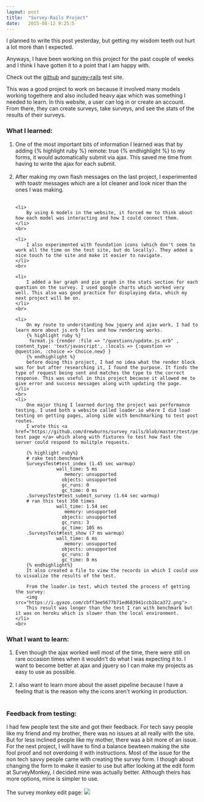 ```yaml
---
layout: post
title:  "Survey-Rails Project"
date:   2015-08-12 9:25:5
---
```


I planned to write this post yesterday, but getting my wisdom teeth out hurt a lot more than I expected.

Anyways, I have been working on this project for the past couple of weeks and I think I have gotten it to a point that I am happy with.

Check out the [github] and [survey-rails] test site.

This was a good project to work on because it involved many models working togethere and also included heavy ajax which was something I needed to learn. In this website, a user can log in or create an account. From there, they can create surveys, take surveys, and see the stats of the results of their surveys. 

<h3> What I learned: </h3>

<ol>
	<li>
		 One of the most important bits of information I learned was that by adding 
		{% highlight ruby %}
		 remote: true
		{% endhighlight %}
		to my forms, it would automatically submit via ajax. This saved me time from having to write the ajax for each submit.
	</li>
	<br>
	<li>
		After making my own flash messages on the last project, I experimented with toastr messages which are a lot cleaner and look nicer than the ones I was making.
	</li>
	<br>

	<li>
		By using 6 models in the website, it forced me to think about how each model was interacting and how I could connect them. 
	</li>
	<br>

	<li>
		I also experimented with foundation icons (which don't seem to work all the time on the test site, but do locally). They added a nice touch to the site and make it easier to navigate.
	</li>
	<br>

	<li>
		I added a bar graph and pie graph in the stats section for each question on the survey. I used google charts which worked very well. This also was good practice for displaying data, which my next project will be on.
	</li>
	<br>

	<li>
		On my route to understanding how jquery and ajax work, I had to learn more about js.erb files and how rendering works.
		{% highlight ruby %}
		 format.js {render :file => "/questions/update.js.erb" , content_type: 'text/javascript', :locals => {:question => @question, :choice => Choice.new} }
		{% endhighlight %}
		before doing this project, I had no idea what the render block was for but after researching it, I found the purpose. It finds the type of request being sent and matches the type to the correct response. This was useful in this project because it allowed me to give error and success messages along with updating the page.
	</li>
	<br>
	<li>
		One major thing I learned during the project was performance testing. I used both a website called loader.io where I did load testing on getting pages, along side with benchmarking to test post routes.
		I wrote this <a href="https://github.com/drewburns/survey_rails/blob/master/test/performance/surveys_test.rb"> test page </a> which along with fixtures to test how fast the server could respond to mulitple requests.

		{% highlight ruby%}
		# rake test:benchmark
		SurveysTest#test_index (1.45 sec warmup)
		           wall_time: 5 ms
		              memory: unsupported
		             objects: unsupported
		             gc_runs: 0
		             gc_time: 0 ms
		.SurveysTest#test_submit_survey (1.64 sec warmup)
		# ran this test 350 times
		           wall_time: 1.54 sec
		              memory: unsupported
		             objects: unsupported
		             gc_runs: 3
		             gc_time: 105 ms
		.SurveysTest#test_show (7 ms warmup)
		           wall_time: 6 ms
		              memory: unsupported
		             objects: unsupported
		             gc_runs: 0
		             gc_time: 0 ms
		{% endhighlight%}
		It also created a file to view the records in which I could use to visualize the results of the test.

		From the loader.io test, which tested the process of getting the survey:
		<img src="https://i.gyazo.com/cbff3ee5677b71ed683941ccb1bca372.png">
		This result was longer than the test I ran with benchmark but it was on heroku which is slower than the local environment.
	</li>
	<br>
</ol>


<h3> What I want to learn: </h3>

<ol>
	<li>
		 Even though the ajax worked well most of the time, there were still on rare occasion times when it wouldn't do what I was expecting it to. I want to become better at ajax and jquery so I can make my projects as easy to use as possible.
	</li>
	<br>
	<li>
		 I also want to learn more about the asset pipeline because I have a feeling that is the reason why the icons aren't working in production.
	</li>
	<br>
</ol>

<h3> Feedback from testing: </h3>
<p>I had few people test the site and got their feedback. For tech savy people like my friend and my brother, there was no issues at all really with the site. But for less inclined people like my mother, there was a bit more of an issue. For the next project, I will have to find a balance bewteen making the site fool proof and not overdoing it with instructions. Most of the issue for the non tech savvy people came with creating the survey form. I though about changing the form to make it easier to use but after looking at the edit form at SurveyMonkey, I decided mine was actually better. Although theirs has more options, mine is simpler to use.
<br><br>
The survey monkey edit page:
<img src="https://i.gyazo.com/36d8c27eb459d2dc9d365c59a19b51b1.png">
</p>


[github]:      https://github.com/drewburns/survey_rails
[survey-rails]: https://survey-rails.herokuapp.com

